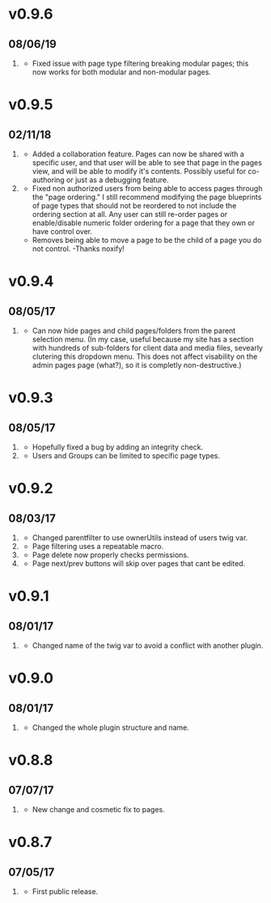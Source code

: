 # v0.9.6
## 08/06/19
1. [](#bug-fix)
    * Fixed issue with page type filtering breaking modular pages; this now works for both modular and non-modular pages.


# v0.9.5
## 02/11/18
1. [](#feature)
    * Added a collaboration feature. Pages can now be shared with a specific user, and that user will be able to see that page in the pages view, and will be able to modify it's contents. Possibly useful for co-authoring or just as a debugging feature.
2. [](#bug-fix)
    * Fixed non authorized users from being able to access pages through the "page ordering." I still recommend modifying the page blueprints of page types that should not be reordered to not include the ordering section at all. Any user can still re-order pages or enable/disable numeric folder ordering for a page that they own or have control over.
    * Removes being able to move a page to be the child of a page you do not control. -Thanks noxify!
        

# v0.9.4
## 08/05/17
1. [](#feature)
    * Can now hide pages and child pages/folders from the parent selection menu. (In my case, useful because my site has a section with hundreds of sub-folders for client data and media files, sevearly clutering this dropdown menu. This does not affect visability on the admin pages page (what?), so it is completly non-destructive.)

# v0.9.3
## 08/05/17
1. [](#bug-fix)
    * Hopefully fixed a bug by adding an integrity check.
2. [](#feature)
    * Users and Groups can be limited to specific page types.

# v0.9.2
## 08/03/17
1. [](#bug-fix)
    * Changed parentfilter to use ownerUtils instead of users twig var.
2. [](#improvment)
    * Page filtering uses a repeatable macro.
3. [](#bug-fix)
    * Page delete now properly checks permissions.
4. [](#improvment)
    * Page next/prev buttons will skip over pages that cant be edited.
    
# v0.9.1
## 08/01/17
1. [](#bug-fix)
    * Changed name of the twig var to avoid a conflict with another plugin.
    
# v0.9.0
## 08/01/17
1. [](#new)
    * Changed the whole plugin structure and name.

# v0.8.8
## 07/07/17
1. [](#improved)
    * New change and cosmetic fix to pages.
    
# v0.8.7
## 07/05/17
1. [](#new)
    * First public release.
